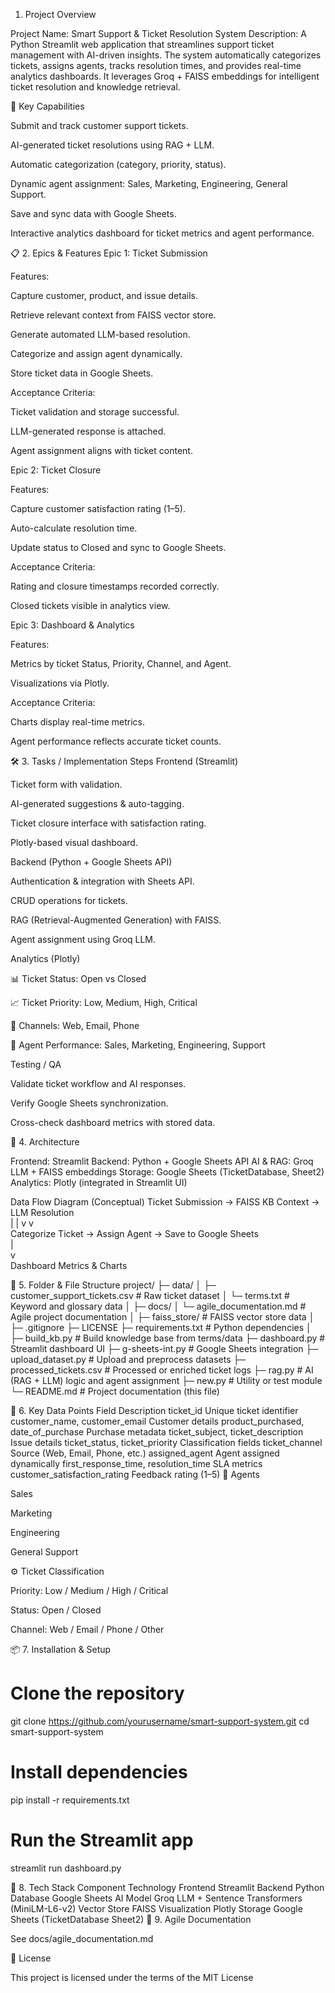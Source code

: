 1. Project Overview

Project Name: Smart Support & Ticket Resolution System
Description:
A Python Streamlit web application that streamlines support ticket management with AI-driven insights.
The system automatically categorizes tickets, assigns agents, tracks resolution times, and provides real-time analytics dashboards.
It leverages Groq + FAISS embeddings for intelligent ticket resolution and knowledge retrieval.

🔑 Key Capabilities

Submit and track customer support tickets.

AI-generated ticket resolutions using RAG + LLM.

Automatic categorization (category, priority, status).

Dynamic agent assignment: Sales, Marketing, Engineering, General Support.

Save and sync data with Google Sheets.

Interactive analytics dashboard for ticket metrics and agent performance.

📋 2. Epics & Features
Epic 1: Ticket Submission

Features:

Capture customer, product, and issue details.

Retrieve relevant context from FAISS vector store.

Generate automated LLM-based resolution.

Categorize and assign agent dynamically.

Store ticket data in Google Sheets.

Acceptance Criteria:

Ticket validation and storage successful.

LLM-generated response is attached.

Agent assignment aligns with ticket content.

Epic 2: Ticket Closure

Features:

Capture customer satisfaction rating (1–5).

Auto-calculate resolution time.

Update status to Closed and sync to Google Sheets.

Acceptance Criteria:

Rating and closure timestamps recorded correctly.

Closed tickets visible in analytics view.

Epic 3: Dashboard & Analytics

Features:

Metrics by ticket Status, Priority, Channel, and Agent.

Visualizations via Plotly.

Acceptance Criteria:

Charts display real-time metrics.

Agent performance reflects accurate ticket counts.

🛠️ 3. Tasks / Implementation Steps
Frontend (Streamlit)

Ticket form with validation.

AI-generated suggestions & auto-tagging.

Ticket closure interface with satisfaction rating.

Plotly-based visual dashboard.

Backend (Python + Google Sheets API)

Authentication & integration with Sheets API.

CRUD operations for tickets.

RAG (Retrieval-Augmented Generation) with FAISS.

Agent assignment using Groq LLM.

Analytics (Plotly)

📊 Ticket Status: Open vs Closed

📈 Ticket Priority: Low, Medium, High, Critical

🧩 Channels: Web, Email, Phone

👥 Agent Performance: Sales, Marketing, Engineering, Support

Testing / QA

Validate ticket workflow and AI responses.

Verify Google Sheets synchronization.

Cross-check dashboard metrics with stored data.

🧩 4. Architecture

Frontend: Streamlit
Backend: Python + Google Sheets API
AI & RAG: Groq LLM + FAISS embeddings
Storage: Google Sheets (TicketDatabase, Sheet2)
Analytics: Plotly (integrated in Streamlit UI)

Data Flow Diagram (Conceptual)
Ticket Submission → FAISS KB Context → LLM Resolution  
      |                                   |
      v                                   v  
Categorize Ticket → Assign Agent → Save to Google Sheets  
      |  
      v  
Dashboard Metrics & Charts  

📁 5. Folder & File Structure
project/
├─ data/
│   ├─ customer_support_tickets.csv     # Raw ticket dataset
│   └─ terms.txt                        # Keyword and glossary data
│
├─ docs/
│   └─ agile_documentation.md           # Agile project documentation
│
├─ faiss_store/                         # FAISS vector store data
│
├─ .gitignore
├─ LICENSE
├─ requirements.txt                     # Python dependencies
│
├─ build_kb.py                          # Build knowledge base from terms/data
├─ dashboard.py                         # Streamlit dashboard UI
├─ g-sheets-int.py                      # Google Sheets integration
├─ upload_dataset.py                    # Upload and preprocess datasets
├─ processed_tickets.csv                # Processed or enriched ticket logs
├─ rag.py                               # AI (RAG + LLM) logic and agent assignment
├─ new.py                               # Utility or test module
└─ README.md                            # Project documentation (this file)

🧾 6. Key Data Points
Field	Description
ticket_id	Unique ticket identifier
customer_name, customer_email	Customer details
product_purchased, date_of_purchase	Purchase metadata
ticket_subject, ticket_description	Issue details
ticket_status, ticket_priority	Classification fields
ticket_channel	Source (Web, Email, Phone, etc.)
assigned_agent	Agent assigned dynamically
first_response_time, resolution_time	SLA metrics
customer_satisfaction_rating	Feedback rating (1–5)
👥 Agents

Sales

Marketing

Engineering

General Support

⚙️ Ticket Classification

Priority: Low / Medium / High / Critical

Status: Open / Closed

Channel: Web / Email / Phone / Other

📦 7. Installation & Setup
# Clone the repository
git clone https://github.com/yourusername/smart-support-system.git
cd smart-support-system

# Install dependencies
pip install -r requirements.txt

# Run the Streamlit app
streamlit run dashboard.py

🤖 8. Tech Stack
Component	Technology
Frontend	Streamlit
Backend	Python
Database	Google Sheets
AI Model	Groq LLM + Sentence Transformers (MiniLM-L6-v2)
Vector Store	FAISS
Visualization	Plotly
Storage	Google Sheets (TicketDatabase Sheet2)
🧠 9. Agile Documentation

See docs/agile_documentation.md


🪪 License

This project is licensed under the terms of the MIT License
